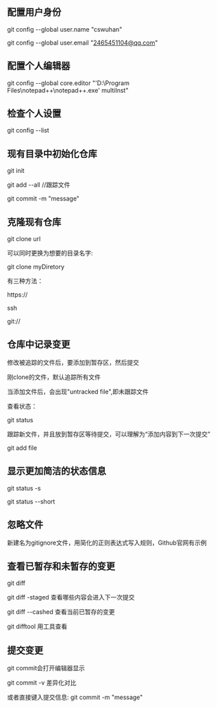 ## 配置用户身份

git config --global user.name "cswuhan"

git config --global user.email "2465451104@qq.com"

## 配置个人编辑器

git config --global core.editor "'D:\Program Files\notepad++\notepad++.exe' multiInst"

## 检查个人设置

git config --list

## 现有目录中初始化仓库

git init

git add --all //跟踪文件

git commit -m "message"

## 克隆现有仓库

git clone url 

可以同时更换为想要的目录名字:

git clone myDiretory

有三种方法：

https://

ssh

git://

## 仓库中记录变更

修改被追踪的文件后，要添加到暂存区，然后提交

刚clone的文件，默认追踪所有文件

当添加文件后，会出现"untracked file",即未跟踪文件

查看状态：

git status

跟踪新文件，并且放到暂存区等待提交，可以理解为“添加内容到下一次提交”

git add file



## 显示更加简洁的状态信息

git status -s

git status --short

## 忽略文件

新建名为gitignore文件，用简化的正则表达式写入规则，Github官网有示例

## 查看已暂存和未暂存的变更

git diff

git diff -staged 查看哪些内容会进入下一次提交

git diff --cashed 查看当前已暂存的变更

git difftool 用工具查看

## 提交变更

git commit会打开编辑器显示

git commit -v 差异化对比

或者直接键入提交信息: git commit -m "message"

